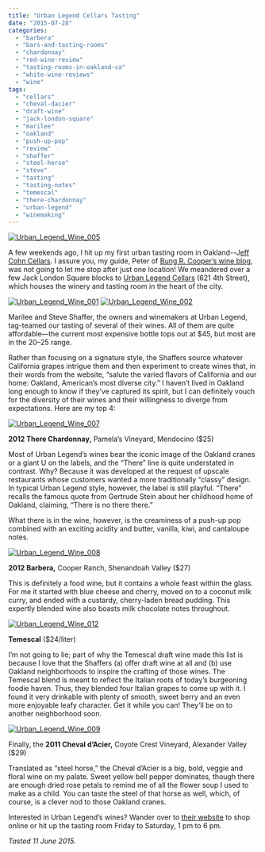 ```yaml
---
title: "Urban Legend Cellars Tasting"
date: "2015-07-28"
categories: 
  - "barbera"
  - "bars-and-tasting-rooms"
  - "chardonnay"
  - "red-wine-review"
  - "tasting-rooms-in-oakland-ca"
  - "white-wine-reviews"
  - "wine"
tags: 
  - "cellars"
  - "cheval-dacier"
  - "draft-wine"
  - "jack-london-square"
  - "marilee"
  - "oakland"
  - "push-up-pop"
  - "review"
  - "shaffer"
  - "steel-horse"
  - "steve"
  - "tasting"
  - "tasting-notes"
  - "temescal"
  - "there-chardonnay"
  - "urban-legend"
  - "winemaking"
---
```


[![Urban_Legend_Wine_005](http://s3.amazonaws.com/thegourmez-wpmedia/2015/07/Urban_Legend_Wine_005-500x346.jpg)](http://s3.amazonaws.com/thegourmez-wpmedia/2015/07/Urban_Legend_Wine_005.jpg)

A few weekends ago, I hit up my first urban tasting room in Oakland--J[eff Cohn Cellars](http://www.jeffcohncellars.com/wines#srelease=current&scategory=&svarietal=&svintage=&svineyard=). I assure you, my guide, Peter of [Bung R. Cooper’s wine blog](http://www.bungrcooper.com/), was not going to let me stop after just one location! We meandered over a few Jack London Square blocks to [Urban Legend Cellars](http://www.ulcellars.com/) (621 4th Street), which houses the winery and tasting room in the heart of the city.

[![Urban_Legend_Wine_001](http://s3.amazonaws.com/thegourmez-wpmedia/2015/07/Urban_Legend_Wine_001-384x500.jpg)](http://s3.amazonaws.com/thegourmez-wpmedia/2015/07/Urban_Legend_Wine_001.jpg) [![Urban_Legend_Wine_002](http://s3.amazonaws.com/thegourmez-wpmedia/2015/07/Urban_Legend_Wine_002-500x369.jpg)](http://s3.amazonaws.com/thegourmez-wpmedia/2015/07/Urban_Legend_Wine_002.jpg)

Marilee and Steve Shaffer, the owners and winemakers at Urban Legend, tag-teamed our tasting of several of their wines. All of them are quite affordable—the current most expensive bottle tops out at $45, but most are in the $20–$25 range.

Rather than focusing on a signature style, the Shaffers source whatever California grapes intrigue them and then experiment to create wines that, in their words from the website, “salute the varied flavors of California and our home: Oakland, American’s most diverse city.” I haven’t lived in Oakland long enough to know if they’ve captured its spirit, but I can definitely vouch for the diversity of their wines and their willingness to diverge from expectations. Here are my top 4:

[![Urban_Legend_Wine_007](http://s3.amazonaws.com/thegourmez-wpmedia/2015/07/Urban_Legend_Wine_007-500x334.jpg)](http://s3.amazonaws.com/thegourmez-wpmedia/2015/07/Urban_Legend_Wine_007.jpg)

**2012 There Chardonnay,** Pamela’s Vineyard, Mendocino ($25)

Most of Urban Legend’s wines bear the iconic image of the Oakland cranes or a giant U on the labels, and the “There” line is quite understated in contrast. Why? Because it was developed at the request of upscale restaurants whose customers wanted a more traditionally “classy” design. In typical Urban Legend style, however, the label is still playful. “There” recalls the famous quote from Gertrude Stein about her childhood home of Oakland, claiming, “There is no there there.”

What there is in the wine, however, is the creaminess of a push-up pop combined with an exciting acidity and butter, vanilla, kiwi, and cantaloupe notes.

[![Urban_Legend_Wine_008](http://s3.amazonaws.com/thegourmez-wpmedia/2015/07/Urban_Legend_Wine_008-386x500.jpg)](http://s3.amazonaws.com/thegourmez-wpmedia/2015/07/Urban_Legend_Wine_008.jpg)

**2012 Barbera,** Cooper Ranch, Shenandoah Valley ($27)

This is definitely a food wine, but it contains a whole feast within the glass. For me it started with blue cheese and cherry, moved on to a coconut milk curry, and ended with a custardy, cherry-laden bread pudding. This expertly blended wine also boasts milk chocolate notes throughout.

[![Urban_Legend_Wine_012](http://s3.amazonaws.com/thegourmez-wpmedia/2015/07/Urban_Legend_Wine_012-500x334.jpg)](http://s3.amazonaws.com/thegourmez-wpmedia/2015/07/Urban_Legend_Wine_012.jpg)

**Temescal** ($24/liter)

I’m not going to lie; part of why the Temescal draft wine made this list is because I love that the Shaffers (a) offer draft wine at all and (b) use Oakland neighborhoods to inspire the crafting of those wines. The Temescal blend is meant to reflect the Italian roots of today’s burgeoning foodie haven. Thus, they blended four Italian grapes to come up with it. I found it very drinkable with plenty of smooth, sweet berry and an even more enjoyable leafy character. Get it while you can! They’ll be on to another neighborhood soon.

[![Urban_Legend_Wine_009](http://s3.amazonaws.com/thegourmez-wpmedia/2015/07/Urban_Legend_Wine_009-355x500.jpg)](http://s3.amazonaws.com/thegourmez-wpmedia/2015/07/Urban_Legend_Wine_009.jpg)

Finally, the **2011 Cheval d’Acier,** Coyote Crest Vineyard, Alexander Valley ($29)

Translated as “steel horse,” the Cheval d’Acier is a big, bold, veggie and floral wine on my palate. Sweet yellow bell pepper dominates, though there are enough dried rose petals to remind me of all the flower soup I used to make as a child. You can taste the steel of that horse as well, which, of course, is a clever nod to those Oakland cranes.

Interested in Urban Legend’s wines? Wander over to [their website](http://www.ulcellars.com/) to shop online or hit up the tasting room Friday to Saturday, 1 pm to 6 pm.

_Tasted 11 June 2015._
